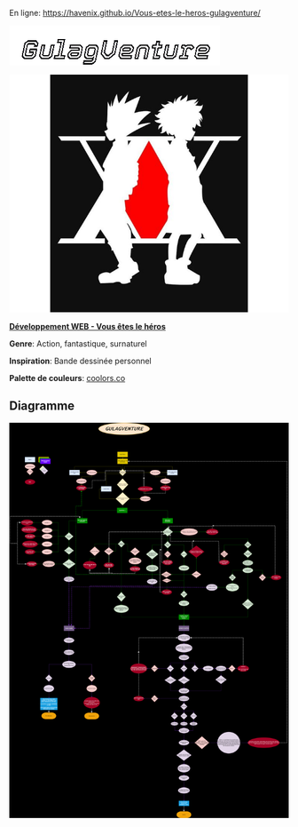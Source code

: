 En ligne: https://havenix.github.io/Vous-etes-le-heros-gulagventure/

![](assets/titre_font.png)  

![](assets/logo.jpg)  

[**Développement WEB - Vous êtes le héros**](https://smnarnold.com/projets/vous-etes-le-heros)  

**Genre**: Action, fantastique, surnaturel    

**Inspiration**: Bande dessinée personnel  

**Palette de couleurs**: [coolors.co](https://coolors.co/af9164-f7f3e3-b3b6b7-6f1a07-2b2118)  

## Diagramme
![](assets/GULAGVENTURE_drawio.png)

